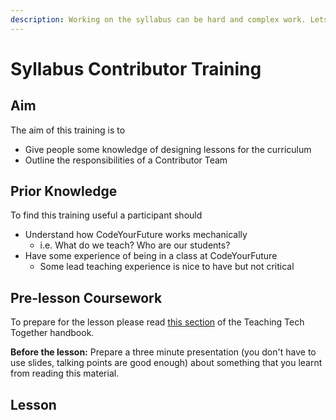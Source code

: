 ```yaml
---
description: Working on the syllabus can be hard and complex work. Lets get started.
---
```


# Syllabus Contributor Training

## Aim

The aim of this training is to 

* Give people some knowledge of designing lessons for the curriculum
* Outline the responsibilities of a Contributor Team

## Prior Knowledge

To find this training useful a participant should

* Understand how CodeYourFuture works mechanically 
  * i.e. What do we teach? Who are our students?
* Have some experience of being in a class at CodeYourFuture
  * Some lead teaching experience is nice to have but not critical

## Pre-lesson Coursework

To prepare for the lesson please read [this section](https://third-bit.com/2019/06/13/marthas-rules.html) of the Teaching Tech Together handbook.

**Before the lesson:** Prepare a three minute presentation \(you don't have to use slides, talking points are good enough\) about something that you learnt from reading this material.

## Lesson

